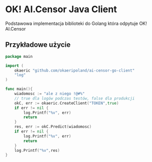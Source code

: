 # OK! AI.Censor Java Client

Podstawowa implementacja biblioteki do Golang która odpytuje OK! AI.Censor

## Przykładowe użycie

```go
package main

import (
	okaeric "github.com/okaeripoland/ai-censor-go-client"
    "log"
)

func main(){
    wiadomosc := "ale z niego !@#%"
    // true dla logów podczas testów, false dla produkcji
    okC, err := okaeric.CreateClient("TOKEN",true)
	if err != nil {
		log.Printf("%v", err)
		return
	}
	res, err := okC.Predict(wiadomosc)
	if err != nil {
		log.Printf("%v", err)
		return
	}
    log.Printf("%v",res)
}
```